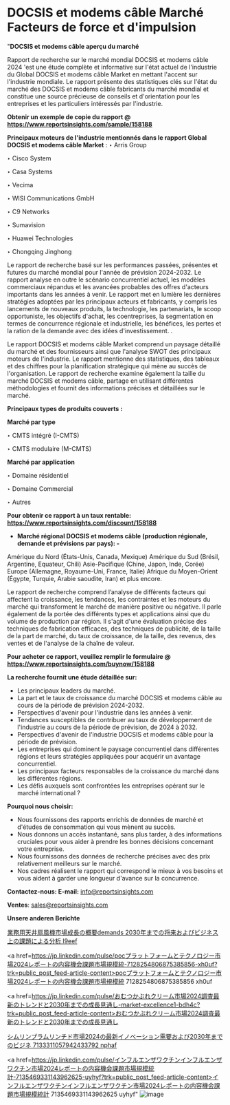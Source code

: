 # DOCSIS et modems câble Marché Facteurs de force et d'impulsion

"<strong>DOCSIS et modems câble aperçu du marché</strong>

Rapport de recherche sur le marché mondial DOCSIS et modems câble 2024 'est une étude complète et informative sur l'état actuel de l'industrie du Global DOCSIS et modems câble Market en mettant l'accent sur l'industrie mondiale. Le rapport présente des statistiques clés sur l'état du marché des DOCSIS et modems câble fabricants du marché mondial et constitue une source précieuse de conseils et d'orientation pour les entreprises et les particuliers intéressés par l'industrie.

<strong>Obtenir un exemple de copie du rapport @ <a href=https://www.reportsinsights.com/sample/158188>https://www.reportsinsights.com/sample/158188</a></strong>

<strong>Principaux moteurs de l'industrie mentionnés dans le rapport Global DOCSIS et modems câble Market</strong> :
‣ Arris Group

‣ Cisco System

‣ Casa Systems

‣ Vecima

‣ WISI Communications GmbH

‣ C9 Networks

‣ Sumavision

‣ Huawei Technologies

‣ Chongqing Jinghong

Le rapport de recherche basé sur les performances passées, présentes et futures du marché mondial pour l'année de prévision 2024-2032. Le rapport analyse en outre le scénario concurrentiel actuel, les modèles commerciaux répandus et les avancées probables des offres d'acteurs importants dans les années à venir. Le rapport met en lumière les dernières stratégies adoptées par les principaux acteurs et fabricants, y compris les lancements de nouveaux produits, la technologie, les partenariats, le scoop opportuniste, les objectifs d'achat, les coentreprises, la segmentation en termes de concurrence régionale et industrielle, les bénéfices, les pertes et la ration de la demande avec des idées d'investissement. .

Le rapport DOCSIS et modems câble Market comprend un paysage détaillé du marché et des fournisseurs ainsi que l'analyse SWOT des principaux moteurs de l'industrie. Le rapport mentionne des statistiques, des tableaux et des chiffres pour la planification stratégique qui mène au succès de l'organisation. Le rapport de recherche examine également la taille du marché DOCSIS et modems câble, partage en utilisant différentes méthodologies et fournit des informations précises et détaillées sur le marché.

<strong>Principaux types de produits couverts :</strong>

<strong>Marché par type</strong>

‣ CMTS intégré (I-CMTS)

‣ CMTS modulaire (M-CMTS)

<strong>Marché par application</strong>

‣ Domaine résidentiel

‣ Domaine Commercial

‣ Autres

<strong>Pour obtenir ce rapport à un taux rentable: <a href=https://www.reportsinsights.com/discount/158188>https://www.reportsinsights.com/discount/158188</a></strong>
<ul>
  <li><strong>Marché régional DOCSIS et modems câble (production régionale, demande et prévisions par pays): -</strong></li>
</ul>
Amérique du Nord (États-Unis, Canada, Mexique)
Amérique du Sud (Brésil, Argentine, Equateur, Chili)
Asie-Pacifique (Chine, Japon, Inde, Corée)
Europe (Allemagne, Royaume-Uni, France, Italie)
Afrique du Moyen-Orient (Égypte, Turquie, Arabie saoudite, Iran) et plus encore.

Le rapport de recherche comprend l’analyse de différents facteurs qui affectent la croissance, les tendances, les contraintes et les moteurs du marché qui transforment le marché de manière positive ou négative. Il parle également de la portée des différents types et applications ainsi que du volume de production par région. Il s'agit d'une évaluation précise des techniques de fabrication efficaces, des techniques de publicité, de la taille de la part de marché, du taux de croissance, de la taille, des revenus, des ventes et de l'analyse de la chaîne de valeur.

<strong>Pour acheter ce rapport, veuillez remplir le formulaire @   <a href=https://www.reportsinsights.com/buynow/158188>https://www.reportsinsights.com/buynow/158188</a></strong>

<strong>La recherche fournit une étude détaillée sur:</strong>
<ul>
  <li>Les principaux leaders du marché.</li>
  <li>La part et le taux de croissance du marché DOCSIS et modems câble au cours de la période de prévision 2024-2032.</li>
  <li>Perspectives d'avenir pour l'industrie dans les années à venir.</li>
  <li>Tendances susceptibles de contribuer au taux de développement de l'industrie au cours de la période de prévision, de 2024 à 2032.</li>
  <li>Perspectives d'avenir de l'industrie DOCSIS et modems câble pour la période de prévision.</li>
  <li>Les entreprises qui dominent le paysage concurrentiel dans différentes régions et leurs stratégies appliquées pour acquérir un avantage concurrentiel.</li>
  <li>Les principaux facteurs responsables de la croissance du marché dans les différentes régions.</li>
  <li>Les défis auxquels sont confrontées les entreprises opérant sur le marché international ?</li>
</ul>
<strong>Pourquoi nous choisir:</strong>
<ul>
  <li>Nous fournissons des rapports enrichis de données de marché et d'études de consommation qui vous mènent au succès.</li>
  <li>Nous donnons un accès instantané, sans plus tarder, à des informations cruciales pour vous aider à prendre les bonnes décisions concernant votre entreprise.</li>
  <li>Nous fournissons des données de recherche précises avec des prix relativement meilleurs sur le marché.</li>
  <li>Nos cadres réalisent le rapport qui correspond le mieux à vos besoins et vous aident à garder une longueur d'avance sur la concurrence.</li>
</ul>
<strong>Contactez-nous:
</strong><strong>E-mail:</strong> <a href=mailto:info@reportsinsights.com>info@reportsinsights.com</a>

<strong>Ventes</strong>: <a href=mailto:sales@reportsinsights.com>sales@reportsinsights.com</a>

<strong>Unsere anderen Berichte</strong>

<a href=https://www.linkedin.com/pulse/業務用天井扇風機市場成長の概要demands-2030年までの将来およびビジネス上の課題による分析-l9eef/>業務用天井扇風機市場成長の概要demands 2030年までの将来およびビジネス上の課題による分析 l9eef</a>

<a href=https://jp.linkedin.com/pulse/pocプラットフォームとテクノロジー市場2024レポートの内容機会課題市場規模統-7128254806875385856-xh0uf?trk=public_post_feed-article-content>pocプラットフォームとテクノロジー市場2024レポートの内容機会課題市場規模統 7128254806875385856 xh0uf</a>

<a href=https://jp.linkedin.com/pulse/おむつかぶれクリーム市場2024調査最新のトレンドと2030年までの成長見通し-market-excellence1-bdh4c?trk=public_post_feed-article-content>おむつかぶれクリーム市場2024調査最新のトレンドと2030年までの成長見通し</a>

<a href=https://www.linkedin.com/pulse/シムリンプラムリンチド市場2024の最新イノベーション需要および2030年までのビジネ-7133311057942433792-nphaf/>シムリンプラムリンチド市場2024の最新イノベーション需要および2030年までのビジネ 7133311057942433792 nphaf</a>

<a href=https://jp.linkedin.com/pulse/インフルエンザワクチンインフルエンザワクチン市場2024レポートの内容機会課題市場規模統計-7135469331143962625-uyhyf?trk=public_post_feed-article-content>インフルエンザワクチンインフルエンザワクチン市場2024レポートの内容機会課題市場規模統計 7135469331143962625 uyhyf</a>"
![image](https://github.com/daminid12/RIreport/assets/158430485/b4eb1d5a-a9a9-47da-816c-048b5fc25b2c)
